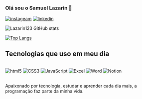 ### Olá sou o Samuel Lazarin 🤖 

[![instageam](https://img.shields.io/badge/Instagram-E4405F?style=for-the-badge&logo=instagram&logoColor=white)](https://www.instagram.com/sam_lazarin/)
[![linkedin](https://img.shields.io/badge/LinkedIn-0077B5?style=for-the-badge&logo=linkedin&logoColor=white)](https://www.linkedin.com/in/samuel-lazarin-132b4124a/)

![Lazarin123 GitHub stats](https://github-readme-stats.vercel.app/api?username=Lazarin123&show_icons=true&theme=gruvbox)

[![Top Langs](https://github-readme-stats.vercel.app/api/top-langs/?username=Lazarin123)](https://github.com/Lazarin123/github-readme-stats)

## Tecnologias que uso em meu dia

<div style="display: inline_block"><br/>
  <img align="centar" alt="html5" src="https://img.shields.io/badge/HTML5-E34F26?style=for-the-badge&logo=html5&logoColor=white">
  <img align="centar" alt="CSS3" src="https://img.shields.io/badge/CSS3-1572B6?style=for-the-badge&logo=css3&logoColor=white">
  <img align="centar" alt="JavaScript" src="https://img.shields.io/badge/JavaScript-323330?style=for-the-badge&logo=javascript&logoColor=F7DF1E">
  <img align="centar" alt="Excel" src="https://img.shields.io/badge/Microsoft_Excel-217346?style=for-the-badge&logo=microsoft-excel&logoColor=white">
  <img align="centar" alt="Word" src="https://img.shields.io/badge/Microsoft_Word-2B579A?style=for-the-badge&logo=microsoft-word&logoColor=white">
   <img align="centar" alt="Notion" src="https://img.shields.io/badge/Notion-000000?style=for-the-badge&logo=notion&logoColor=white">
</div> </br>

Apaixonado por tecnologia, estudar e aprender cada dia mais, a programação faz parte da minha vida.
